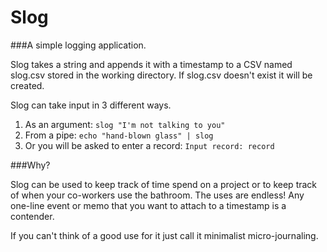 Slog
====

###A simple logging application.

Slog takes a string and appends it with a timestamp to a CSV named slog.csv stored in the working directory. If slog.csv doesn't exist it will be created.

Slog can take input in 3 different ways.

1. As an argument: `slog "I'm not talking to you"`
2. From a pipe: `echo "hand-blown glass" | slog`
3. Or you will be asked to enter a record: `Input record: record`

###Why?

Slog can be used to keep track of time spend on a project or to keep track of when your co-workers use the bathroom. The uses are endless! Any one-line event or memo that you want to attach to a timestamp is a contender.

If you can't think of a good use for it just call it minimalist micro-journaling.
